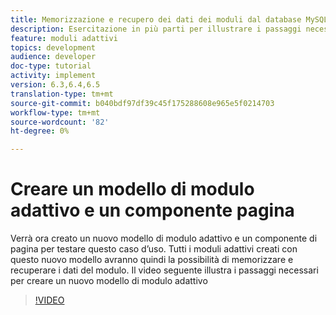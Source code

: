```yaml
---
title: Memorizzazione e recupero dei dati dei moduli dal database MySQL
description: Esercitazione in più parti per illustrare i passaggi necessari per memorizzare e recuperare i dati dei moduli
feature: moduli adattivi
topics: development
audience: developer
doc-type: tutorial
activity: implement
version: 6.3,6.4,6.5
translation-type: tm+mt
source-git-commit: b040bdf97df39c45f175288608e965e5f0214703
workflow-type: tm+mt
source-wordcount: '82'
ht-degree: 0%

---
```


# Creare un modello di modulo adattivo e un componente pagina

Verrà ora creato un nuovo modello di modulo adattivo e un componente di pagina per testare questo caso d’uso. Tutti i moduli adattivi creati con questo nuovo modello avranno quindi la possibilità di memorizzare e recuperare i dati del modulo.
Il video seguente illustra i passaggi necessari per creare un nuovo modello di modulo adattivo
>[!VIDEO](https://video.tv.adobe.com/v/27828?quality=9&learn=on)

